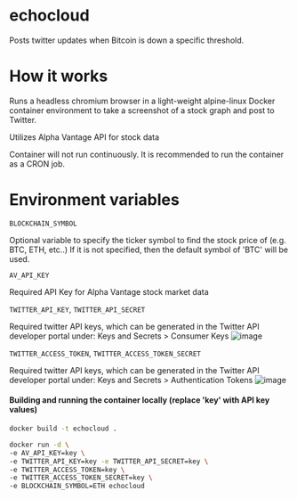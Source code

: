 # echocloud
Posts twitter updates when Bitcoin is down a specific threshold.


# How it works
Runs a headless chromium browser in a light-weight alpine-linux Docker container environment to take a screenshot of a stock graph and post to Twitter.

Utilizes Alpha Vantage API for stock data

Container will not run continuously. It is recommended to run the container as a CRON job.

# Environment variables

`BLOCKCHAIN_SYMBOL`

Optional variable to specify the ticker symbol to find the stock price of (e.g. BTC, ETH, etc..)
If it is not specified, then the default symbol of 'BTC' will be used.

`AV_API_KEY`

Required API Key for Alpha Vantage stock market data


`TWITTER_API_KEY`,
`TWITTER_API_SECRET`

Required twitter API keys, which can be generated in the Twitter API developer portal under: Keys and Secrets > Consumer Keys
![image](https://user-images.githubusercontent.com/60449948/161392837-4e1c9a5b-5f97-4805-bc7c-0813905c4177.png)


`TWITTER_ACCESS_TOKEN`,
`TWITTER_ACCESS_TOKEN_SECRET`


Required twitter API keys, which can be generated in the Twitter API developer portal under: Keys and Secrets > Authentication Tokens
![image](https://user-images.githubusercontent.com/60449948/161392560-526f8d60-edbb-44e2-926f-f558363f13ca.png)


#### Building and running the container locally (replace 'key' with API key values)
  
```bash
docker build -t echocloud .

docker run -d \
-e AV_API_KEY=key \
-e TWITTER_API_KEY=key -e TWITTER_API_SECRET=key \
-e TWITTER_ACCESS_TOKEN=key \
-e TWITTER_ACCESS_TOKEN_SECRET=key \
-e BLOCKCHAIN_SYMBOL=ETH echocloud
```
  
  



  
 
